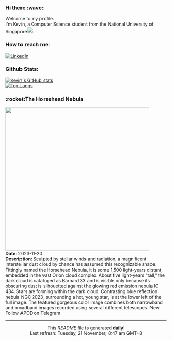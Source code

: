 <h3>Hi there :wave:</h3>

Welcome to my profile.   
I'm Kevin, a Computer Science student from the National University of Singapore<img src="https://img.icons8.com/color/96/000000/singapore-circular.png" width="20px"/>.</p>

<h3>How to reach me: </h3>
<a href="https://www.linkedin.com/in/kevin-foong/"><img alt="LinkedIn" src="https://img.shields.io/badge/linkedin-%230077B5.svg?&style=for-the-badge&logo=linkedin&logoColor=white" /></a> 

<h3>Github Stats: </h3> 

[![Kevin's GitHub stats](https://github-readme-stats.vercel.app/api?username=kevin9foong&theme=tokyonight)](https://github.com/anuraghazra/github-readme-stats) <br/>
[![Top Langs](https://github-readme-stats.vercel.app/api/top-langs/?username=kevin9foong&layout=compact&theme=tokyonight)](https://github.com/anuraghazra/github-readme-stats)

<h3>:rocket:The Horsehead Nebula</h3> 
<img width="450" src="https:&#x2F;&#x2F;apod.nasa.gov&#x2F;apod&#x2F;image&#x2F;2311&#x2F;Horsehead_Hanson_2604.jpg" /><br/>
<b>Date:</b> 2023-11-20<br/>
<b>Description:</b> Sculpted by stellar winds and radiation, a magnificent interstellar dust cloud by chance has assumed this recognizable shape.  Fittingly named the Horsehead Nebula, it is some 1,500 light-years distant, embedded in the vast Orion cloud complex. About five light-years &quot;tall,&quot; the dark cloud is cataloged as Barnard 33 and is visible only because its obscuring dust is silhouetted against the glowing red emission nebula IC 434.  Stars are forming within the dark cloud. Contrasting blue reflection nebula NGC 2023, surrounding a hot, young star, is at the lower left of the full image.  The featured gorgeous color image combines both narrowband and broadband images recorded using several different telescopes.    New: Follow APOD on Telegram<br/>

------------
<p align="center">This <i>README</i> file is generated <b>daily</b>!</br>
Last refresh: Tuesday, 21 November, 8:47 am GMT+8<br />